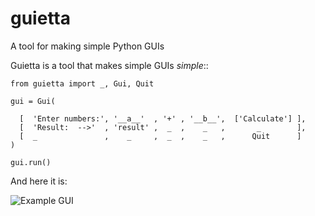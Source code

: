 # guietta

A tool for making simple Python GUIs

Guietta is a tool that makes simple GUIs *simple*::


    from guietta import _, Gui, Quit
    
    gui = Gui(
        
      [  'Enter numbers:', '__a__'  , '+' , '__b__',  ['Calculate'] ],
      [  'Result:  -->'  , 'result' ,  _  ,    _   ,       _        ],
      [  _               ,    _     ,  _  ,    _   ,      Quit      ]
    )

    gui.run()


And here it is:

![Example GUI](http://guietta.com/_images/example.png)


